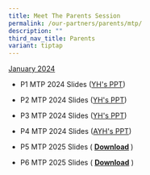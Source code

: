 ```yaml
---
title: Meet The Parents Session
permalink: /our-partners/parents/mtp/
description: ""
third_nav_title: Parents
variant: tiptap
---
```

<p><u>January 2024</u>
</p>
<ul data-tight="true" class="tight">
<li>
<p>P1 MTP 2024 Slides (<a href="/files/P1_MTP_2024_YH_Slides__for_School_Website_.pdf" rel="noopener noreferrer nofollow" target="_blank">YH's PPT</a>)</p>
</li>
<li>
<p>P2 MTP 2024 Slides (<a href="/files/P2_MTP_2024_YH_Slides__For_School_Website_.pdf" rel="noopener noreferrer nofollow" target="_blank">YH's PPT</a>)</p>
</li>
<li>
<p>P3 MTP 2024 Slides (<a href="/files/ACSJ___P3__for_website.pdf" rel="noopener noreferrer nofollow" target="_blank">YH's PPT</a>)</p>
</li>
<li>
<p>P4 MTP 2024 Slides (<a href="/files/P4_MTP_2024_AYH_Slides__for_School_Website_.pdf" rel="noopener noreferrer nofollow" target="_blank">AYH's PPT</a>)</p>
</li>
<li>
<p>P5 MTP 2025 Slides ( <strong><a href="/files/P5_MTP_2025_YH_Slides__for_School_Website_.pdf" rel="noopener nofollow" target="_blank">Download</a> </strong>)</p>
</li>
<li>
<p>P6 MTP 2025 Slides ( <strong><a href="/files/BOY_MTP_AYH_SLIDES__P6__2025___for_sch_website.pdf" rel="noopener nofollow" target="_blank">Download</a></strong> )</p>
</li>
</ul>
<p></p>